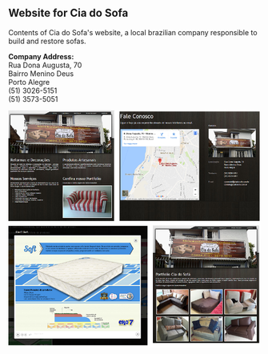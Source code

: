 <h2>Website for Cia do Sofa</h2>

<label>
  Contents of Cia do Sofa's website, a local brazilian company responsible to build and restore sofas.
</label>

<b>Company Address:</b> <br/>
<label>
Rua Dona Augusta, 70 <br/>
Bairro Menino Deus  <br/>
Porto Alegre <br/>
(51) 3026-5151 <br/>
(51) 3573-5051 <br/>
</label>

<img src='frontImage.png' />
